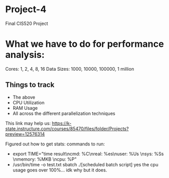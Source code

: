 # Project-4
Final CIS520 Project
# What we have to do for performance analysis:
Cores: 1, 2, 4, 8, 16
Data Sizes: 1000, 10000, 100000, 1 million
## Things to track
- The above
- CPU Utilization
- RAM Usage
- All across the different parallelization techniques

This link may help us: https://k-state.instructure.com/courses/85470/files/folder/Projects?preview=12576314

Figured out how to get stats:
commands to run:
- export TIME="time result\ncmd: %C\nreal: %es\nuser: %Us \nsys: %Ss \nmemory: %MKB \ncpu: %P"
- /usr/bin/time -o test.txt sbatch ./[scheduled batch script]
yes the cpu usage goes over 100%... idk why but it does.

